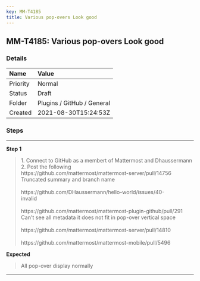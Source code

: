 ```yaml
---
key: MM-T4185
title: Various pop-overs Look good
---
```


## MM-T4185: Various pop-overs Look good

### Details

| Name     | Value                      |
| :------- | :------------------------- |
| Priority | Normal                     |
| Status   | Draft                      |
| Folder   | Plugins / GitHub / General |
| Created  | 2021-08-30T15:24:53Z       |

### Steps

<hr/>

**Step 1**

> <article>1. Connect to GitHub as a membert of Mattermost and Dhaussermann<br />2. Post the following <br />https://github.com/mattermost/mattermost-server/pull/14756<br />Truncated summary and branch name<br /><br />https://github.com/DHaussermann/hello-world/issues/40- <br />invalid<br /><br />https://github.com/mattermost/mattermost-plugin-github/pull/291 <br />Can't see all metadata it does not fit in pop-over vertical space<br /><br />https://github.com/mattermost/mattermost-server/pull/14810<br /><br />https://github.com/mattermost/mattermost-mobile/pull/5496</article>

**Expected**

> <article>All pop-over display normally</article>

<hr/>
